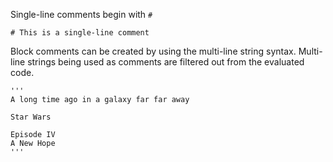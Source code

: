 Single-line comments begin with ```#```

    # This is a single-line comment

Block comments can be created by using the multi-line
string syntax. Multi-line strings being used as comments
are filtered out from the evaluated code.

    '''
    A long time ago in a galaxy far far away

    Star Wars

    Episode IV
    A New Hope
    '''
